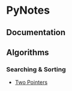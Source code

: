 # PyNotes

## Documentation

## Algorithms
### Searching & Sorting
- [Two Pointers](Algorithms/Searching_&_Sorting/Two_Pointers.md)
